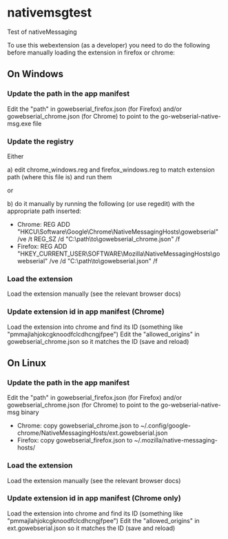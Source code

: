 # nativemsgtest
Test of nativeMessaging

To use this webextension (as a developer) you need to do the following before manually loading the extension in firefox or chrome:

## On Windows

### Update the path in the app manifest
Edit the "path" in gowebserial_firefox.json (for Firefox) and/or gowebserial_chrome.json (for Chrome) to point to the go-webserial-native-msg.exe file

### Update the registry
Either

a) edit chrome_windows.reg and firefox_windows.reg to match extension path (where this file is) and run them

or

b) do it manually by running the following (or use regedit) with the appropriate path inserted:

* Chrome: REG ADD "HKCU\Software\Google\Chrome\NativeMessagingHosts\gowebserial" /ve /t REG_SZ /d "C:\path\to\gowebserial_chrome.json" /f
* Firefox: REG ADD "HKEY_CURRENT_USER\SOFTWARE\Mozilla\NativeMessagingHosts\gowebserial" /ve /d "C:\path\to\gowebserial.json" /f

### Load the extension
Load the extension manually (see the relevant browser docs)

### Update extension id in app manifest (Chrome)
Load the extension into chrome and find its ID (something like "pmmajlahjokcgknoodfclcdhcngjfpee")
Edit the "allowed_origins" in gowebserial_chrome.json so it matches the ID
(save and reload)

## On Linux

### Update the path in the app manifest
Edit the "path" in gowebserial_firefox.json (for Firefox) and/or gowebserial_chrome.json (for Chrome) to point to the go-webserial-native-msg binary

* Chrome: copy gowebserial_chrome.json to ~/.config/google-chrome/NativeMessagingHosts/ext.gowebserial.json
* Firefox: copy gowebserial_firefox.json to ~/.mozilla/native-messaging-hosts/

### Load the extension
Load the extension manually (see the relevant browser docs)

### Update extension id in app manifest (Chrome only)
Load the extension into chrome and find its ID (something like "pmmajlahjokcgknoodfclcdhcngjfpee")
Edit the "allowed_origins" in ext.gowebserial.json so it matches the ID
(save and reload)

